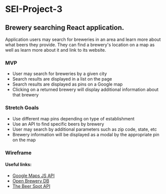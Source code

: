 # SEI-Project-3

## Brewery searching React application. 
Application users may search for breweries in an area and learn more about what beers they provide. They can find a brewery's location on a map as well as learn more about it and link to its website.

### MVP
- User may search for breweries by a given city
- Search results are displayed in a list on the page
- Search results are displayed as pins on a Google map
- Clicking on a returned brewery will display additional information about that brewery

### Stretch Goals
- Use different map pins depending on type of establishment
- Use an API to find specific beers by brewery
- User may search by additional parameters such as zip code, state, etc
- Brewery information will be displayed as a modal by the appropriate pin on the map

### Wireframe



#### Useful links:
- [Google Maps JS API](https://developers.google.com/maps/documentation/javascript/overview#maps_map_simple-javascript)
- [Open Brewery DB](https://www.openbrewerydb.org/)
- [The Beer Spot API](http://www.thebeerspot.com/api)

